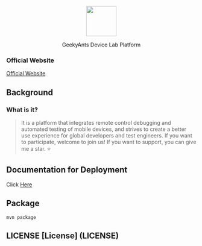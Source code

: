 <p align="center">
    <img width="80px" src="https://s10.gifyu.com/images/IMG_1510.gif" align="center">
</p>
<p align="center"> GeekyAnts Device Lab Platform</p>

### Official Website

[Official Website](https://sonic-cloud.cn)

## Background

### What is it?

> It is a platform that integrates remote control debugging and automated testing of mobile devices, and strives to create a better use experience for global developers and test engineers.
>If you want to participate, welcome to join us!
>If you want to support, you can give me a star. ⭐

## Documentation for Deployment

Click [Here](https://sonic-cloud.cn/deploy/back-end-deploy.html)

## Package

```mvn package```

## LICENSE [License] (LICENSE)
